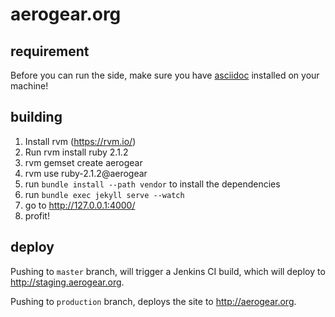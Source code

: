 # aerogear.org

## requirement

Before you can run the side, make sure you have [asciidoc](http://www.methods.co.nz/asciidoc/) installed on your machine!

## building

1. Install rvm (https://rvm.io/)
1. Run rvm install ruby 2.1.2
1. rvm gemset create aerogear
1. rvm use ruby-2.1.2@aerogear
1. run `bundle install --path vendor` to install the dependencies
1. run `bundle exec jekyll serve --watch`
1. go to <http://127.0.0.1:4000/>
1. profit!

## deploy

Pushing to `master` branch, will trigger a Jenkins CI build, which will deploy to <http://staging.aerogear.org>.

Pushing to `production` branch, deploys the site to <http://aerogear.org>.
